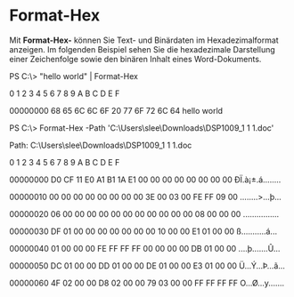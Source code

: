 # Format-Hex
Mit **Format-Hex-** können Sie Text- und Binärdaten im Hexadezimalformat anzeigen. Im folgenden Beispiel sehen Sie die hexadezimale Darstellung einer Zeichenfolge sowie den binären Inhalt eines Word-Dokuments.

PS C:\\&gt; "hello world" | Format-Hex

0 1 2 3 4 5 6 7 8 9 A B C D E F

00000000 68 65 6C 6C 6F 20 77 6F 72 6C 64 hello world

PS C:\\&gt; Format-Hex -Path 'C:\\Users\\slee\\Downloads\\DSP1009\_1 1 1.doc'

Path: C:\\Users\\slee\\Downloads\\DSP1009\_1 1 1.doc

0 1 2 3 4 5 6 7 8 9 A B C D E F

00000000 D0 CF 11 E0 A1 B1 1A E1 00 00 00 00 00 00 00 00 ÐÏ.à¡±.á........

00000010 00 00 00 00 00 00 00 00 3E 00 03 00 FE FF 09 00 ........&gt;...þ...

00000020 06 00 00 00 00 00 00 00 00 00 00 00 08 00 00 00 ................

00000030 DF 01 00 00 00 00 00 00 00 10 00 00 E1 01 00 00 ß...........á...

00000040 01 00 00 00 FE FF FF FF 00 00 00 00 DB 01 00 00 ....þ.......Û...

00000050 DC 01 00 00 DD 01 00 00 DE 01 00 00 E3 01 00 00 Ü...Ý...Þ...ã...

00000060 4F 02 00 00 D8 02 00 00 79 03 00 00 FF FF FF FF O...Ø...y.......
<!--HONumber=Mar16_HO2-->
